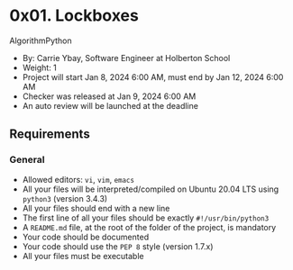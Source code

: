 0x01. Lockboxes
===============

AlgorithmPython

-   By: Carrie Ybay, Software Engineer at Holberton School
-   Weight: 1
-   Project will start Jan 8, 2024 6:00 AM, must end by Jan 12, 2024 6:00 AM
-   Checker was released at Jan 9, 2024 6:00 AM
-   An auto review will be launched at the deadline

Requirements
------------

### General

-   Allowed editors: `vi`, `vim`, `emacs`
-   All your files will be interpreted/compiled on Ubuntu 20.04 LTS using `python3` (version 3.4.3)
-   All your files should end with a new line
-   The first line of all your files should be exactly `#!/usr/bin/python3`
-   A `README.md` file, at the root of the folder of the project, is mandatory
-   Your code should be documented
-   Your code should use the `PEP 8` style (version 1.7.x)
-   All your files must be executable
